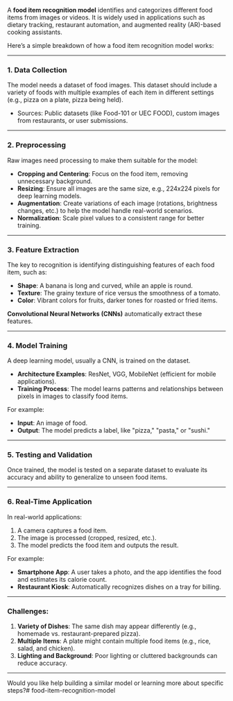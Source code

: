 A **food item recognition model** identifies and categorizes different food items from images or videos. It is widely used in applications such as dietary tracking, restaurant automation, and augmented reality (AR)-based cooking assistants.

Here’s a simple breakdown of how a food item recognition model works:

---

### **1. Data Collection**  
The model needs a dataset of food images. This dataset should include a variety of foods with multiple examples of each item in different settings (e.g., pizza on a plate, pizza being held).  
- Sources: Public datasets (like Food-101 or UEC FOOD), custom images from restaurants, or user submissions.

---

### **2. Preprocessing**  
Raw images need processing to make them suitable for the model:
- **Cropping and Centering**: Focus on the food item, removing unnecessary background.
- **Resizing**: Ensure all images are the same size, e.g., 224x224 pixels for deep learning models.
- **Augmentation**: Create variations of each image (rotations, brightness changes, etc.) to help the model handle real-world scenarios.
- **Normalization**: Scale pixel values to a consistent range for better training.

---

### **3. Feature Extraction**  
The key to recognition is identifying distinguishing features of each food item, such as:
- **Shape**: A banana is long and curved, while an apple is round.
- **Texture**: The grainy texture of rice versus the smoothness of a tomato.
- **Color**: Vibrant colors for fruits, darker tones for roasted or fried items.

**Convolutional Neural Networks (CNNs)** automatically extract these features.

---

### **4. Model Training**  
A deep learning model, usually a CNN, is trained on the dataset.  
- **Architecture Examples**: ResNet, VGG, MobileNet (efficient for mobile applications).  
- **Training Process**: The model learns patterns and relationships between pixels in images to classify food items.

For example:
- **Input**: An image of food.
- **Output**: The model predicts a label, like "pizza," "pasta," or "sushi."

---

### **5. Testing and Validation**  
Once trained, the model is tested on a separate dataset to evaluate its accuracy and ability to generalize to unseen food items.

---

### **6. Real-Time Application**  
In real-world applications:
1. A camera captures a food item.
2. The image is processed (cropped, resized, etc.).
3. The model predicts the food item and outputs the result.

For example:
- **Smartphone App**: A user takes a photo, and the app identifies the food and estimates its calorie count.
- **Restaurant Kiosk**: Automatically recognizes dishes on a tray for billing.

---

### Challenges:  
1. **Variety of Dishes**: The same dish may appear differently (e.g., homemade vs. restaurant-prepared pizza).  
2. **Multiple Items**: A plate might contain multiple food items (e.g., rice, salad, and chicken).  
3. **Lighting and Background**: Poor lighting or cluttered backgrounds can reduce accuracy.

---

Would you like help building a similar model or learning more about specific steps?# food-item-recognition-model

